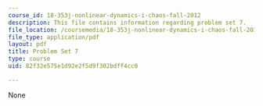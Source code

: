 ```yaml
---
course_id: 18-353j-nonlinear-dynamics-i-chaos-fall-2012
description: This file contains information regarding problem set 7.
file_location: /coursemedia/18-353j-nonlinear-dynamics-i-chaos-fall-2012/82f32e575e1d92e2f5d9f302bdff4cc0_MIT18_353JF12_pset7.pdf
file_type: application/pdf
layout: pdf
title: Problem Set 7
type: course
uid: 82f32e575e1d92e2f5d9f302bdff4cc0

---
```

None
